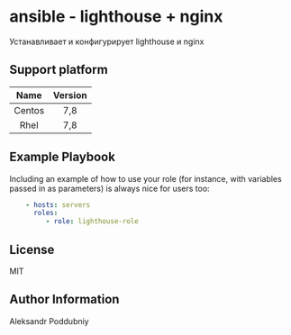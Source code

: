 ansible - lighthouse + nginx
=========

Устанавливает и конфигурирует lighthouse  и nginx

Support platform
--------

| Name | Version |
| :----: | :-----:|
| Centos| 7,8|
| Rhel | 7,8 |


Example Playbook
----------------

Including an example of how to use your role (for instance, with variables passed in as parameters) is always nice for users too:
```yaml
    - hosts: servers
      roles:
         - role: lighthouse-role
```
License
-------

MIT

Author Information
------------------

Aleksandr Poddubniy